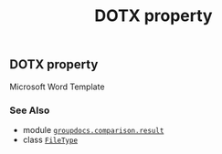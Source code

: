 ﻿---
title: DOTX property
second_title: GroupDocs.Comparison for Python via .NET API References
description: 
type: docs
url: /python-net/groupdocs.comparison.result/filetype/dotx/
is_root: false
weight: 380
---

## DOTX property


Microsoft Word Template

### See Also
* module [`groupdocs.comparison.result`](../../)
* class [`FileType`](/comparison/python-net/groupdocs.comparison.result/filetype)
